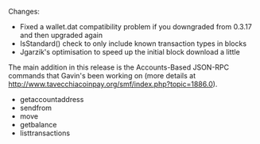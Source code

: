 Changes:
* Fixed a wallet.dat compatibility problem if you downgraded from 0.3.17 and then upgraded again
* IsStandard() check to only include known transaction types in blocks
* Jgarzik's optimisation to speed up the initial block download a little

The main addition in this release is the Accounts-Based JSON-RPC commands that Gavin's been working on (more details at http://www.tavecchiacoinpay.org/smf/index.php?topic=1886.0).  
* getaccountaddress
* sendfrom
* move
* getbalance
* listtransactions
